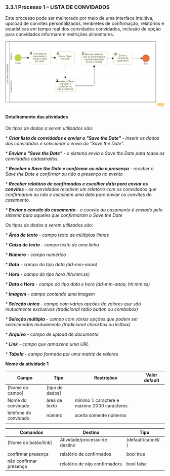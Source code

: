 ### 3.3.1 Processo 1 – LISTA DE CONVIDADOS

Este processo pode ser melhorado por meio de uma interface intuitiva, upoload de convites personalizados, lembretes de confirmação, relatórios e estatísticas em tempo real dos convidados convidados, inclusão de opção para convidados informarem restrições alimentares.

![Modelagem do processo 1](<Modelagem do processo de lista de convidados.png>)

#### Detalhamento das atividades

_Os tipos de dados a serem utilizados são:_

_* **Criar lista de convidados e enviar o "Save the Date"** - inserir os dados dos convidados e selecionar o envio do "Save the Date"._

_* **Enviar o "Save the Date"** - o sistema envia o Save the Date para todos os convidados cadastrados._

_* **Receber o Save the Date e confirmar ou não a presença** - receber o Save the Date e confirmar ou não a presença no evento_

_* **Receber relatório de confirmados e escolher data para enviar os convites** - os convidados recebem um relatório com os convidados que confirmaram ou não e escolhem uma data para enviar os convites do casamento._

_* **Enviar o convite do casamento** - o convite do casamento é enviado pelo sistema para aqueles que confirmaram o Save the Date_

_Os tipos de dados a serem utilizados são:_

_* **Área de texto** - campo texto de múltiplas linhas_

_* **Caixa de texto** - campo texto de uma linha_

_* **Número** - campo numérico_

_* **Data** - campo do tipo data (dd-mm-aaaa)_

_* **Hora** - campo do tipo hora (hh:mm:ss)_

_* **Data e Hora** - campo do tipo data e hora (dd-mm-aaaa, hh:mm:ss)_

_* **Imagem** - campo contendo uma imagem_

_* **Seleção única** - campo com várias opções de valores que são mutuamente exclusivas (tradicional radio button ou combobox)_

_* **Seleção múltipla** - campo com várias opções que podem ser selecionadas mutuamente (tradicional checkbox ou listbox)_

_* **Arquivo** - campo de upload de documento_

_* **Link** - campo que armazena uma URL_

_* **Tabela** - campo formado por uma matriz de valores_


**Nome da atividade 1**

| **Campo**       | **Tipo**         | **Restrições** | **Valor default** |
| ---             | ---              | ---            | ---               |
| [Nome do campo] | [tipo de dados]  |                |                   |
| Nome do convidado | área de texto   | mínimo 1 caractere e máximo 2000 carácteres	               |                   |
| telefone do convidado       | número   | aceita somente números|                |
|        |  |  |           |

| **Comandos**         |  **Destino**                   | **Tipo** |
| ---                  | ---                            | ---               |
| [Nome do botão/link] | Atividade/processo de destino  | (default/cancel/  ) |
|     |                                |                   |
| confirmar presença       | relatório de confirmados             | bool true         |
| não confirmar presença      | relatório de não confirmadors |     bool false              |

